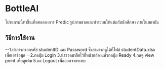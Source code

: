 # BottleAI
โปรแกรมนี้ทำขึ้นเพื่อทดลองการ Predic รูปภาพขวดและทำระบบให้แต้มกับนักศึกษา
ภายในสถาบัน
## วิธีการใช้งาน
--1.ทำการกรอกรหัส studentID และ Password ซึ่งสามารถดูได้ที่ไฟล์ studentData.xlsx เพื่อเอาข้อมูล
--2.กดปุ่ม Login
 3.นำขวดมาถือไว้ที่หน้ากล้องแล้้วกดปุ่ม Ready
 4.กดดู view point เพื่อดูแต้ม
 5.กด Logout เพื่อออกจากระบบ
